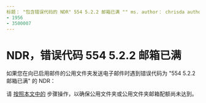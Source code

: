 ```yaml
---
标题： "包含错误代码的 NDR" 554 5.2.2 邮箱已满 "" ms. author： chrisda author： chrisda manager： dansimp 毫秒04/21/2020。：： It 专业毫秒. 主题：文章 ms. 服务： o365-管理机器人： NOINDEX，NOFOLLOW localization_priority：常规毫秒自定义： 
- 1956
- 3500007
---
```


# <a name="ndr-with-error-code-554-522-mailbox-full"></a>NDR，错误代码 554 5.2.2 邮箱已满

如果您在向已启用邮件的公用文件夹发送电子邮件时遇到错误代码为 "554 5.2.2 邮箱已满" 的 NDR：  

请 [按照本文中的](https://aka.ms/554522) 步骤操作，以确保公用文件夹或公用文件夹邮箱配额尚未达到。
